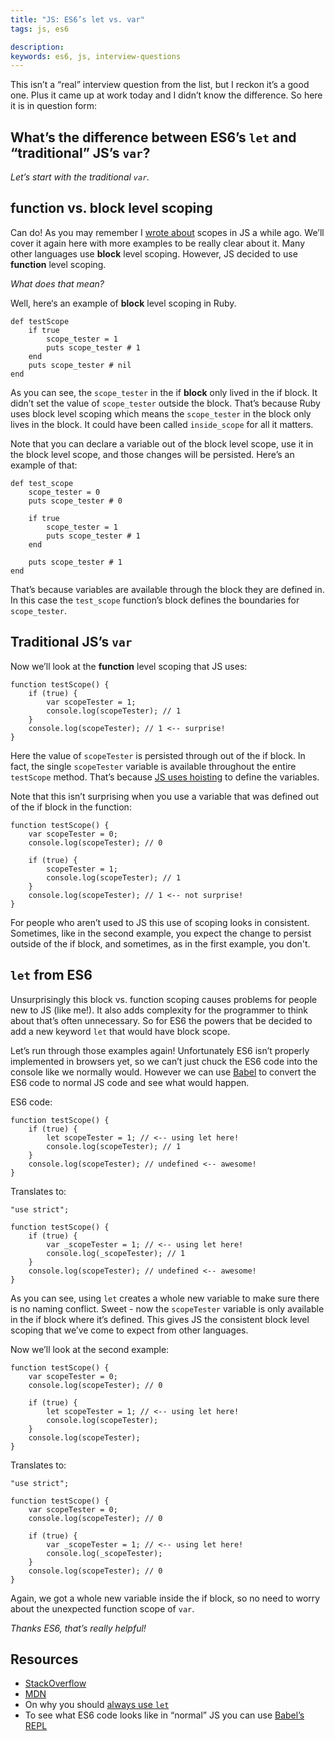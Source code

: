 ```yaml
---
title: "JS: ES6’s let vs. var"
tags: js, es6

description:
keywords: es6, js, interview-questions
---
```


This isn’t a “real” interview question from the list, but I reckon it’s a good one. Plus it came up at work today and I didn’t know the difference. So here it is in question form:

## What’s the difference between ES6’s `let` and “traditional” JS’s `var`?

*Let’s start with the traditional `var`.*

## function vs. block level scoping

Can do! As you may remember I [wrote about](/blog/2014/hoisting/#scopes) scopes in JS a while ago. We’ll cover it again here with more examples to be really clear about it. Many other languages use **block** level scoping. However, JS decided to use **function** level scoping.

*What does that mean?*

Well, here‘s an example of **block** level scoping in Ruby.

```
def testScope
    if true
        scope_tester = 1
        puts scope_tester # 1
    end
    puts scope_tester # nil
end
```

As you can see, the `scope_tester` in the if **block** only lived in the if block. It didn’t set the value of `scope_tester` outside the block. That’s because Ruby uses block level scoping which means the `scope_tester` in the block only lives in the block. It could have been called `inside_scope` for all it matters.

Note that you can declare a variable out of the block level scope, use it in the block level scope, and those changes will be persisted. Here’s an example of that:

```
def test_scope
    scope_tester = 0
    puts scope_tester # 0

    if true
        scope_tester = 1
        puts scope_tester # 1
    end

    puts scope_tester # 1
end
```

That’s because variables are available through the block they are defined in. In this case the `test_scope` function’s block defines the boundaries for `scope_tester`.

## Traditional JS’s `var`

Now we’ll look at the **function** level scoping that JS uses:

```
function testScope() {
    if (true) {
        var scopeTester = 1;
        console.log(scopeTester); // 1
    }
    console.log(scopeTester); // 1 <-- surprise!
}
```

Here the value of `scopeTester` is persisted through out of the if block. In fact, the single `scopeTester` variable is available throughout the entire `testScope` method. That’s because [JS uses hoisting](/blog/2014/hoisting/) to define the variables.

Note that this isn’t surprising when you use a variable that was defined out of the if block in the function:

```
function testScope() {
    var scopeTester = 0;
    console.log(scopeTester); // 0

    if (true) {
        scopeTester = 1;
        console.log(scopeTester); // 1
    }
    console.log(scopeTester); // 1 <-- not surprise!
}
```

For people who aren’t used to JS this use of scoping looks in consistent. Sometimes, like in the second example, you expect the change to persist outside of the if block, and sometimes, as in the first example, you don't.

## `let` from ES6

Unsurprisingly this block vs. function scoping causes problems for people new to JS (like me!). It also adds complexity for the programmer to think about that’s often unnecessary. So for ES6 the powers that be decided to add a new keyword `let` that would have block scope.

Let’s run through those examples again! Unfortunately ES6 isn’t properly implemented in browsers yet, so we can’t just chuck the ES6 code into the console like we normally would. However we can use [Babel](https://babeljs.io/) to convert the ES6 code to normal JS code and see what would happen.

ES6 code:

```
function testScope() {
    if (true) {
        let scopeTester = 1; // <-- using let here!
        console.log(scopeTester); // 1
    }
    console.log(scopeTester); // undefined <-- awesome!
}
```

Translates to:

```
"use strict";

function testScope() {
    if (true) {
        var _scopeTester = 1; // <-- using let here!
        console.log(_scopeTester); // 1
    }
    console.log(scopeTester); // undefined <-- awesome!
}
```

As you can see, using `let` creates a whole new variable to make sure there is no naming conflict. Sweet - now the `scopeTester` variable is only available in the if block where it’s defined. This gives JS the consistent block level scoping that we’ve come to expect from other languages.

Now we’ll look at the second example:

```
function testScope() {
    var scopeTester = 0;
    console.log(scopeTester); // 0

    if (true) {
        let scopeTester = 1; // <-- using let here!
        console.log(scopeTester);
    }
    console.log(scopeTester);
}
```

Translates to:

```
"use strict";

function testScope() {
    var scopeTester = 0;
    console.log(scopeTester); // 0

    if (true) {
        var _scopeTester = 1; // <-- using let here!
        console.log(_scopeTester);
    }
    console.log(scopeTester); // 0
}
```

Again, we got a whole new variable inside the if block, so no need to worry about the unexpected function scope of `var`.

*Thanks ES6, that’s really helpful!*

## Resources

* [StackOverflow](http://stackoverflow.com/questions/762011/javascript-let-keyword-vs-var-keyword)
* [MDN](https://developer.mozilla.org/en/docs/Web/JavaScript/Reference/Statements/let)
* On why you should [always use `let`](http://programmers.stackexchange.com/questions/274342/is-there-any-reason-to-use-the-var-keyword-in-es6)
* To see what ES6 code looks like in “normal” JS you can use [Babel’s REPL](https://babeljs.io/repl)